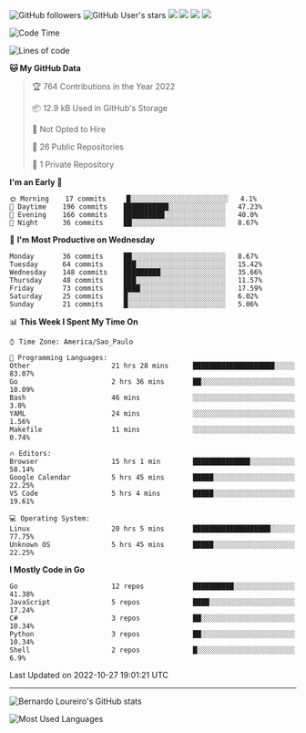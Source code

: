 ![GitHub followers](https://img.shields.io/github/followers/bernardolm?style=for-the-badge&label=GitHub%20followers) ![GitHub User's stars](https://img.shields.io/github/stars/bernardolm?style=for-the-badge&label=GitHub%20User's%20stars) [![](https://img.shields.io/static/v1?logo=linkedin&label=LinkedIn&message=bernardolm&color=0A66C2&style=for-the-badge)](https://www.linkedin.com/in/bernardolm) [![](https://img.shields.io/static/v1?logo=lastdotfm&label=last.fm&message=bernardolm&color=D51007&style=for-the-badge)](https://www.last.fm/user/bernardolm) [![](https://img.shields.io/static/v1?logo=spotify&label=spotify&message=bernardolou&color=1ED760&style=for-the-badge)](https://open.spotify.com/user/bernardolou) [![](https://img.shields.io/static/v1?logo=awesomelists&label=My%20awesome%20stars&message=⭐⭐⭐&color=FC60A8&style=for-the-badge)](https://github.com/bernardolm/awesome-stars)

<!--START_SECTION:waka-->
![Code Time](http://img.shields.io/badge/Code%20Time-1%2C862%20hrs%2018%20mins-blue)

![Lines of code](https://img.shields.io/badge/From%20Hello%20World%20I%27ve%20Written--13%20Thousand%20lines%20of%20code-blue)

**🐱 My GitHub Data** 

> 🏆 764 Contributions in the Year 2022
 > 
> 📦 12.9 kB Used in GitHub's Storage 
 > 
> 🚫 Not Opted to Hire
 > 
> 📜 26 Public Repositories 
 > 
> 🔑 1 Private Repository 
 > 
**I'm an Early 🐤** 

```text
🌞 Morning    17 commits     █░░░░░░░░░░░░░░░░░░░░░░░░   4.1% 
🌆 Daytime    196 commits    ███████████░░░░░░░░░░░░░░   47.23% 
🌃 Evening    166 commits    ██████████░░░░░░░░░░░░░░░   40.0% 
🌙 Night      36 commits     ██░░░░░░░░░░░░░░░░░░░░░░░   8.67%

```
📅 **I'm Most Productive on Wednesday** 

```text
Monday       36 commits     ██░░░░░░░░░░░░░░░░░░░░░░░   8.67% 
Tuesday      64 commits     ███░░░░░░░░░░░░░░░░░░░░░░   15.42% 
Wednesday    148 commits    █████████░░░░░░░░░░░░░░░░   35.66% 
Thursday     48 commits     ███░░░░░░░░░░░░░░░░░░░░░░   11.57% 
Friday       73 commits     ████░░░░░░░░░░░░░░░░░░░░░   17.59% 
Saturday     25 commits     █░░░░░░░░░░░░░░░░░░░░░░░░   6.02% 
Sunday       21 commits     █░░░░░░░░░░░░░░░░░░░░░░░░   5.06%

```


📊 **This Week I Spent My Time On** 

```text
⌚︎ Time Zone: America/Sao_Paulo

💬 Programming Languages: 
Other                    21 hrs 28 mins      ████████████████████░░░░░   83.07% 
Go                       2 hrs 36 mins       ██░░░░░░░░░░░░░░░░░░░░░░░   10.09% 
Bash                     46 mins             ░░░░░░░░░░░░░░░░░░░░░░░░░   3.0% 
YAML                     24 mins             ░░░░░░░░░░░░░░░░░░░░░░░░░   1.56% 
Makefile                 11 mins             ░░░░░░░░░░░░░░░░░░░░░░░░░   0.74%

🔥 Editors: 
Browser                  15 hrs 1 min        ██████████████░░░░░░░░░░░   58.14% 
Google Calendar          5 hrs 45 mins       █████░░░░░░░░░░░░░░░░░░░░   22.25% 
VS Code                  5 hrs 4 mins        █████░░░░░░░░░░░░░░░░░░░░   19.61%

💻 Operating System: 
Linux                    20 hrs 5 mins       ███████████████████░░░░░░   77.75% 
Unknown OS               5 hrs 45 mins       █████░░░░░░░░░░░░░░░░░░░░   22.25%

```

**I Mostly Code in Go** 

```text
Go                       12 repos            ██████████░░░░░░░░░░░░░░░   41.38% 
JavaScript               5 repos             ████░░░░░░░░░░░░░░░░░░░░░   17.24% 
C#                       3 repos             ██░░░░░░░░░░░░░░░░░░░░░░░   10.34% 
Python                   3 repos             ██░░░░░░░░░░░░░░░░░░░░░░░   10.34% 
Shell                    2 repos             █░░░░░░░░░░░░░░░░░░░░░░░░   6.9%

```



 Last Updated on 2022-10-27 19:01:21 UTC
<!--END_SECTION:waka-->

---

![Bernardo Loureiro's GitHub stats](https://github-readme-stats.vercel.app/api?username=bernardolm&count_private=true&show_icons=true&theme=nightowl&include_all_commits=true)

![Most Used Languages](https://github-readme-stats.vercel.app/api/top-langs/?username=bernardolm&theme=nightowl&langs_count=99)
